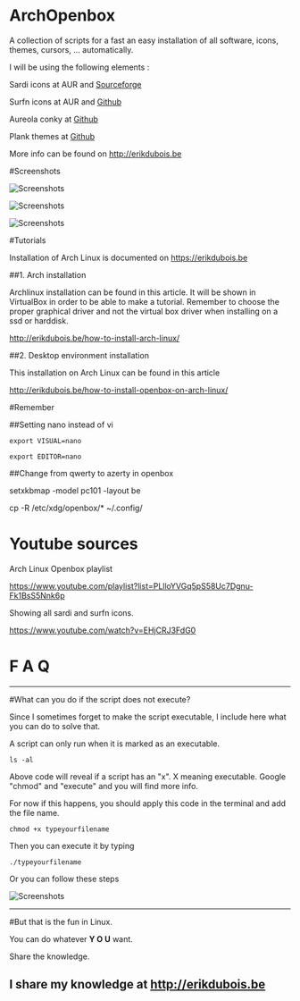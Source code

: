 # ArchOpenbox

A collection of scripts for a fast an easy installation of all software, icons, themes, cursors, ... automatically.


I will be using the following elements : 


Sardi icons at AUR and [Sourceforge](https://sourceforge.net/projects/sardi/files/)

Surfn icons at AUR and [Github](https://github.com/erikdubois/Surfn)

Aureola conky at [Github](https://github.com/erikdubois/aureola)

Plank themes at [Github](https://github.com/erikdubois/plankthemes)

More info can be found on http://erikdubois.be


#Screenshots


![Screenshots](http://i.imgur.com/YZhSV8W.jpg)

![Screenshots](http://i.imgur.com/Ms5cLn6.jpg)

![Screenshots](http://i.imgur.com/hSuSoY6.jpg)

#Tutorials


Installation of Arch Linux is documented on https://erikdubois.be


##1. Arch installation

Archlinux installation can be found in this article. It will be shown in VirtualBox in order to be able to make a tutorial. Remember to choose the proper graphical driver and not the virtual box driver when installing on a ssd or harddisk.

http://erikdubois.be/how-to-install-arch-linux/


##2. Desktop environment installation


This installation on Arch Linux can be found in this article

http://erikdubois.be/how-to-install-openbox-on-arch-linux/


#Remember


##Setting nano instead of vi

	export VISUAL=nano

	export EDITOR=nano

##Change from qwerty to azerty in openbox


setxkbmap -model pc101 -layout be


cp -R /etc/xdg/openbox/* ~/.config/



# Youtube sources

Arch Linux Openbox playlist

https://www.youtube.com/playlist?list=PLlloYVGq5pS58Uc7Dgnu-Fk1BsS5Nnk6p


Showing all sardi and surfn icons.

https://www.youtube.com/watch?v=EHjCRJ3FdG0





# F  A  Q
--------------------

#What can you do if the script does not execute?

Since I sometimes forget to make the script executable, I include here what you can do to solve that.

A script can only run when it is marked as an executable.

	ls -al 

Above code will reveal if a script has an "x". X meaning executable.
Google "chmod" and "execute" and you will find more info.

For now if this happens, you should apply this code in the terminal and add the file name.

	chmod +x typeyourfilename

Then you can execute it by typing

	./typeyourfilename

Or you can follow these steps

![Screenshots](http://i.imgur.com/vXsOaFL.gif)


-------------------------------------------------
#But that is the fun in Linux.

You can do whatever <b>Y O U</b> want.

Share the knowledge.

I share my knowledge at http://erikdubois.be
------------------------------------------------